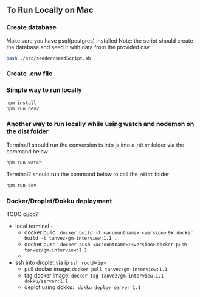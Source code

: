 ## To Run Locally on Mac
### Create database
Make sure you have psql(postgres) installed
Note: the script should create the database and seed it with data from the provided csv

```bash
bash ./src/seeder/seedScript.sh
```

### Create .env file
### Simple way to run locally 
```bash
npm install
npm run dev2
```

### Another way to run locally while using watch and nodemon on the dist folder
Terminal1 should run the conversion ts into js into a `/dist` folder via the command below

```bash
npm run watch
```

Terminal2 should run the command below to call the `/dist` folder

```bash
npm run dev
```

### Docker/Droplet/Dokku deployment
TODO ci/cd?
- local terminal - 
  - docker build : `docker build -t <accountname>:<version>` ex: `docker build -t tanvez/gm-interview:1.1 .`
  - docker push : `docker push <accountname>:<version>` `docker push  tanvez/gm-interview:1.1`
  - 
- ssh into droplet via ip `ssh root@<ip>`    
  - pull docker image: `docker pull tanvez/gm-interview:1.1`
  - tag docker image: `docker tag tanvez/gm-interview:1.1 dokku/server:1.1`
  - deplot using dokku: ` dokku deploy server 1.1`